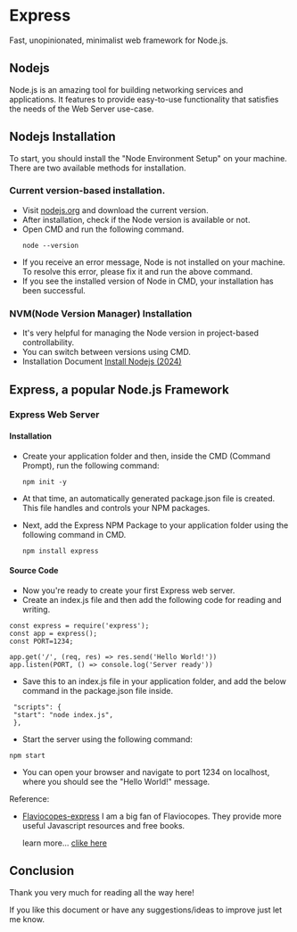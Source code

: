 # Express
   Fast, unopinionated, minimalist web framework for Node.js.
   
## Nodejs
   Node.js is an amazing tool for building networking services and applications.  It features to provide easy-to-use functionality that satisfies the needs of the Web Server use-case.

## Nodejs Installation
  To start, you should install the "Node Environment Setup" on your machine. There are two available methods for installation.
 
### Current version-based installation.
  * Visit [nodejs.org](https://nodejs.org/en/) and download the current version.
  * After installation, check if the Node version is available or not.
  * Open CMD and run the following command.
     ```
     node --version
     ```
  * If you receive an error message, Node is not installed on your machine. To resolve this error, please fix it and run the above command.
  * If you see the installed version of Node in CMD, your installation has been successful.

### NVM(Node Version Manager) Installation
  * It's very helpful for managing the Node version in project-based controllability.
  * You can switch between versions using CMD.
  * Installation Document [Install Nodejs (2024)](https://nodejs.org/en/learn/getting-started/how-to-install-nodejs)

## Express, a popular Node.js Framework
### Express Web Server
#### Installation
   * Create your application folder and then, inside the CMD (Command Prompt), run the following command:
      ```
      npm init -y
      ```
      
   * At that time, an automatically generated package.json file is created. This file handles and controls your NPM packages.
   
   * Next, add the Express NPM Package to your application folder using the following command in CMD.
      ```
      npm install express
      ```
#### Source Code
   * Now you're ready to create your first Express web server.
   * Create an index.js file and then add the following code for reading and writing.
   ```
   const express = require('express');
   const app = express();
   const PORT=1234;
   
   app.get('/', (req, res) => res.send('Hello World!'))
   app.listen(PORT, () => console.log('Server ready'))
   
   ```
   * Save this to an index.js file in your application folder, and add the below command in the package.json file inside.
   ```
    "scripts": {
    "start": "node index.js",
    },
   ```
   * Start the server using the following command:
   ```
   npm start
   ```
   * You can open your browser and navigate to port 1234 on localhost, where you should see the "Hello World!" message.

Reference:
 * [Flaviocopes-express](https://flaviocopes.com/express/)
      I am a big fan of Flaviocopes. They provide more useful Javascript resources and free books.
   
      learn more... [clike here](http://expressjs.com/)

## Conclusion
  Thank you very much for reading all the way here!

 If you like this document or have any suggestions/ideas to improve just let me know.

